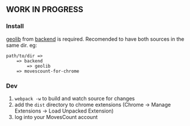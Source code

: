 ## WORK IN PROGRESS

### Install

[geolib](https://github.com/mcconkiee/movescount_chrome_extension_be/tree/master/geolib) from [backend](https://github.com/mcconkiee/movescount_chrome_extension_be) is required. Recomended to have both sources in the same dir. eg:

```
path/to/dir =>
    => backend
        => geolib
    => movescount-for-chrome
```

### Dev

1. `webpack -w` to build and watch source for changes
2. add the `dist` directory to chrome extensions (Chrome -> Manage Extensions -> Load Unpacked Extension)
3. log into your MovesCount account
